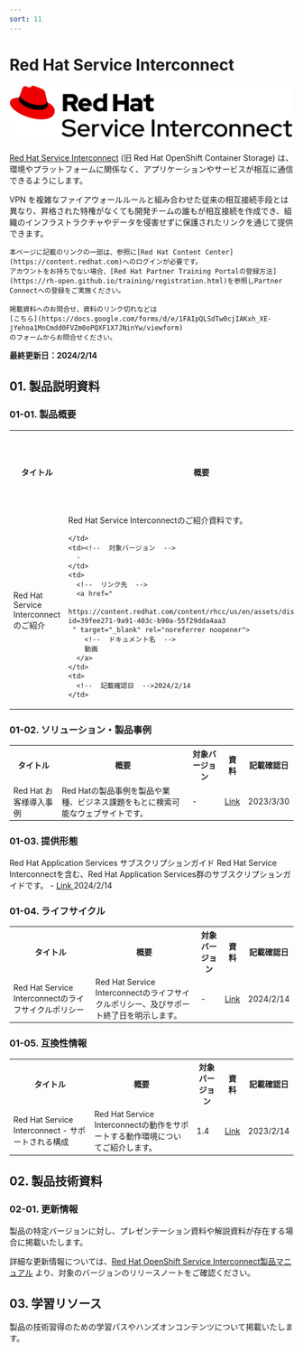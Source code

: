 ```yaml
---
sort: 11
---
```


# Red Hat Service Interconnect

<img src="images/Logo-Red_Hat-Service_Interconnect-A-Standard-RGB.png?raw=true" alt="odf_logo" title="odf">

[Red Hat Service Interconnect](https://www.redhat.com/ja/technologies/cloud-computing/service-interconnect) (旧 Red Hat OpenShift Container Storage) は、環境やプラットフォームに関係なく、アプリケーションやサービスが相互に通信できるようにします。 

VPN を複雑なファイアウォールルールと組み合わせた従来の相互接続手段とは異なり、昇格された特権がなくても開発チームの誰もが相互接続を作成でき、組織のインフラストラクチャやデータを侵害せずに保護されたリンクを通じて提供できます。

```note
本ページに記載のリンクの一部は、参照に[Red Hat Content Center](https://content.redhat.com)へのログインが必要です。
アカウントをお持ちでない場合、[Red Hat Partner Training Portalの登録方法](https://rh-open.github.io/training/registration.html)を参照しPartner Connectへの登録をご実施ください。

掲載資料へのお問合せ、資料のリンク切れなどは
[こちら](https://docs.google.com/forms/d/e/1FAIpQLSdTw0cjIAKxh_XE-jYehoa1MnCmdd0FVZm0oPQXF1X7JNinYw/viewform)
のフォームからお問合せください。
```

<b>
最終更新日：2024/2/14
</b>

## 01. 製品説明資料

### 01-01. 製品概要

<table>
  <tr><!-- 行1（見出し）-->
    <th>タイトル</th><th>概要</th><th>対象バージョン</th><th>資料</th><th>記載確認日</th>
  </tr>

  <tr>
    <td><!--  ドキュメント名  -->
      Red Hat Service Interconnectのご紹介
    </td>
    <td><!--  概要  -->
      Red Hat Service Interconnectのご紹介資料です。
      
    </td>
    <td><!--  対象バージョン  -->
      -
    </td>
    <td>
      <!--  リンク先  -->
      <a href="
        https://content.redhat.com/content/rhcc/us/en/assets/display.html?id=39fee271-9a91-403c-b90a-55f29dda4aa3
     " target="_blank" rel="noreferrer noopener">
        <!--  ドキュメント名  -->
        動画
      </a>
    </td>
    <td>
      <!--  記載確認日  -->2024/2/14
    </td>
  </tr>
</table>

### 01-02. ソリューション・製品事例

<table>
  <tr><!-- 行1（見出し）-->
    <th>タイトル</th><th>概要</th><th>対象バージョン</th><th>資料</th><th>記載確認日</th>
  </tr>

  <tr>
    <td><!--  ドキュメント名  -->
        Red Hat お客様導入事例
    </td>
    <td><!--  概要  -->
      Red Hatの製品事例を製品や業種、ビジネス課題をもとに検索可能なウェブサイトです。
    </td>
    <td><!--  対象バージョン  -->
      -
    </td>
    <td>
      <!--  リンク先  -->
      <a href="        
        https://www.redhat.com/ja/success-stories
      " target="_blank" rel="noreferrer noopener">
        <!--  ドキュメント名  -->
        Link
      </a>
    </td>
    <td>
      <!--  記載確認日  -->2023/3/30
    </td>
  </tr>

</table>

### 01-03. 提供形態

  <tr>
    <td><!--  ドキュメント名  -->
      Red Hat Application Services サブスクリプションガイド
    </td>
    <td><!--  概要  -->
      Red Hat Service Interconnectを含む、Red Hat Application Services群のサブスクリプションガイドです。
    </td>
    <td><!--  対象バージョン  -->
      -
    </td>
    <td>
      <!--  リンク先  -->
      <a href="
        https://www.redhat.com/ja/resources/application-services-subscription-guide-detail
     " target="_blank" rel="noreferrer noopener">
        <!--  ドキュメント名  -->
         Link
      </a>
    </td>
    <td>
      <!--  記載確認日  -->2024/2/14
    </td>
  </tr>


### 01-04. ライフサイクル

<table>
  <tr><!-- 行1（見出し）-->
    <th>タイトル</th><th>概要</th><th>対象バージョン</th><th>資料</th><th>記載確認日</th>
  </tr>

  <tr>
    <td><!--  ドキュメント名  -->
        Red Hat Service Interconnectのライフサイクルポリシー
    </td>
    <td><!--  概要  -->
      Red Hat Service Interconnectのライフサイクルポリシー、及びサポート終了日を明示します。
    </td>
    <td><!--  対象バージョン  -->
      -
    </td>
    <td>
      <!--  リンク先  -->
      <a href="  
        https://access.redhat.com/support/policy/updates/service-interconnect
     " target="_blank" rel="noreferrer noopener">
        <!--  ドキュメント名  -->
        Link
      </a>
    </td>
    <td>
      <!--  記載確認日  -->2024/2/14
    </td>
  </tr>

</table>


### 01-05. 互換性情報

<table>
  <tr><!-- 行1（見出し）-->
    <th>タイトル</th><th>概要</th><th>対象バージョン</th><th>資料</th><th>記載確認日</th>
  </tr>

  <tr>
    <td><!--  ドキュメント名  -->
        Red Hat Service Interconnect - サポートされる構成
    </td>
    <td><!--  概要  -->
      Red Hat Service Interconnectの動作をサポートする動作環境についてご紹介します。
    </td>
    <td><!--  対象バージョン  -->
      1.4
    </td>
    <td><!--  リンク先  -->
      <a href="
        https://access.redhat.com/documentation/ja-jp/red_hat_service_interconnect/1.4/html/introduction/supported-configurations
     " target="_blank" rel="noreferrer noopener">
        <!--  ドキュメント名  -->
        Link
      </a>
    </td>
    <td>
      <!--  記載確認日  -->2023/2/14
    </td>
  </tr>

</table>

## 02. 製品技術資料

### 02-01. 更新情報

製品の特定バージョンに対し、プレゼンテーション資料や解説資料が存在する場合に掲載いたします。

詳細な更新情報については、[Red Hat OpenShift Service Interconnect製品マニュアル](https://access.redhat.com/documentation/ja-jp/red_hat_service_interconnect) より、対象のバージョンのリリースノートをご確認ください。

## 03. 学習リソース

製品の技術習得のための学習パスやハンズオンコンテンツについて掲載いたします。